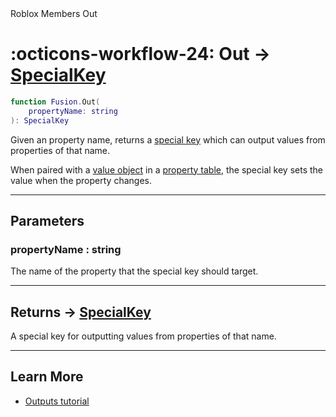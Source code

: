 <nav class="fusiondoc-api-breadcrumbs">
	<span>Roblox</span>
	<span>Members</span>
	<span>Out</span>
</nav>

<h1 class="fusiondoc-api-header" markdown>
	<span class="fusiondoc-api-icon" markdown>:octicons-workflow-24:</span>
	<span class="fusiondoc-api-name">Out</span>
	<span class="fusiondoc-api-type">
		-> <a href="../../types/specialkey">SpecialKey</a>
	</span>
</h1>

```Lua
function Fusion.Out(
	propertyName: string
): SpecialKey
```

Given an property name, returns a [special key](../../types/specialkey) which 
can output values from properties of that name.

When paired with a [value object](../../../state/types/value) in a
[property table](../../types/propertytable), the special key sets the value when
the property changes.

-----

## Parameters

<h3 markdown>
	propertyName
	<span class="fusiondoc-api-type">
		: string
	</span>
</h3>

The name of the property that the special key should target.

-----

<h2 markdown>
	Returns
	<span class="fusiondoc-api-type">
		-> <a href="../../types/specialkey">SpecialKey</a>
	</span>
</h2>

A special key for outputting values from properties of that name.

-----

## Learn More

- [Outputs tutorial](../../../../tutorials/roblox/outputs)